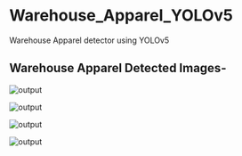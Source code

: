 # Warehouse_Apparel_YOLOv5
Warehouse Apparel detector using YOLOv5

## Warehouse Apparel Detected Images-
![output](https://user-images.githubusercontent.com/59825357/206687916-c697c0a1-b84c-4101-a24c-90096712a14a.jpg)
</br>

![output](https://user-images.githubusercontent.com/59825357/206688035-f6caea45-1f85-45c9-a165-9f82e0c94063.jpg)
</br>

![output](https://user-images.githubusercontent.com/59825357/206688186-6b585e42-1f9c-432e-8c42-5b5f7db295d7.jpg)
</br>

![output](https://user-images.githubusercontent.com/59825357/206687685-c7dc1ba4-c9bf-4f80-bf93-cf4574162277.jpg)
</br>
